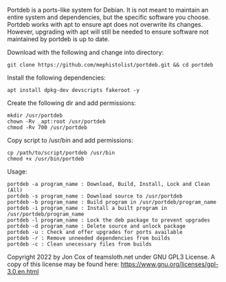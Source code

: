 Portdeb is a ports-like system for Debian. It is not meant to maintain an entire system and dependencies, but the specific software you choose. Portdeb works with apt to ensure apt does not overwrite its changes. However, upgrading with apt will still be needed to ensure software not maintained by portdeb is up to date.  

Download with the following and change into directory:
```
git clone https://github.com/mephistolist/portdeb.git && cd portdeb
```
Install the following dependencies:
```
apt install dpkg-dev devscripts fakeroot -y
```
Create the following dir and add permissions:
```
mkdir /usr/portdeb  
chown -Rv _apt:root /usr/portdeb  
chmod -Rv 700 /usr/portdeb  
```
Copy script to /usr/bin and add permissions:
```
cp /path/to/script/portdeb /usr/bin  
chmod +x /usr/bin/portdeb
```
Usage:
```
portdeb -a program_name : Download, Build, Install, Lock and Clean (All)  
portdeb -s program_name : Download source to /usr/portdeb  
portdeb -b program_name : Build program in /usr/portdeb/program_name  
portdeb -i program_name : Install a built program in /usr/portdeb/program_name  
portdeb -l program_name : Lock the deb package to prevent upgrades  
portdeb -d program_name : Delete source and unlock package  
portdeb -u : Check and offer upgrades for ports available   
portdeb -r : Remove unneeded dependencies from builds  
portdeb -c : Clean unecessary files from builds  
```
Copyright 2022 by Jon Cox of teamsloth.net under GNU GPL3 License. 
A copy of this license may be found here: https://www.gnu.org/licenses/gpl-3.0.en.html 
